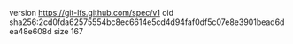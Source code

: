version https://git-lfs.github.com/spec/v1
oid sha256:2cd0fda62575554bc8ec6614e5cd4d94faf0df5c07e8e3901bead6dea48e608d
size 167
